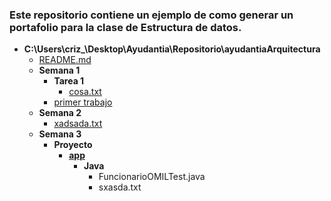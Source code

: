 <h3>Este repositorio contiene un ejemplo de como generar un portafolio para la clase de Estructura de datos.</h3> 

- __C:\\Users\\criz\_\\Desktop\\Ayudantia\\Repositorio\\ayudantiaArquitectura__
   - [README.md](README.md)
   - __Semana 1__
     - __Tarea 1__
       - [cosa.txt](https://github.com/cvidalse/ayudantiaArquitectura/blob/master/Semana%201/Tarea%201/cosa.txt)
     - [primer trabajo](https://github.com/cvidalse/ayudantiaArquitectura/blob/master/Semana%201/primer%20trabajo)
   - __Semana 2__
     - [xadsada.txt](https://github.com/cvidalse/ayudantiaArquitectura/blob/master/Semana%202/xadsada.txt)
   - __Semana 3__
     - __Proyecto__
       - [__app__](https://github.com/cvidalse/ayudantiaArquitectura/tree/master/Semana%203/Proyecto/app)
         - __Java__
           - FuncionarioOMILTest.java
           - sxasda.txt
 


     
     
     
     
     
     
     
     
     
     
     
     
     

